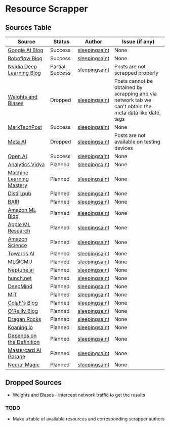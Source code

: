 # Resource Scrapper

## Sources Table

| Source | Status | Author | Issue (if any) |
| ------ | ------ | ------- | ----------- |
| [Google AI Blog](https://ai.googleblog.com/) | Success | [sleepingsaint](https://github.com/sleepingsaint) | None |
| [Roboflow Blog](https://blog.roboflow.com/latest/) | Success | [sleepingsaint](https://github.com/sleepingsaint) | None |
| [Nvidia Deep Learning Blog](https://blogs.nvidia.com/blog/category/deep-learning/) | Partial Success | [sleepingsaint](https://github.com/sleepingsaint) | Posts are not scrapped properly |
| [Weights and Biases](https://wandb.ai/fully-connected) | Dropped | [sleepingsaint](https://github.com/sleepingsaint) | Posts cannot be obtained by scrapping and via network tab we can't obtain the meta data like date, tags |
| [MarkTechPost](https://www.marktechpost.com/category/technology/) | Success | [sleepingsaint](https://github.com/sleepingsaint) | None |
| [Meta AI](https://ai.facebook.com/) | Dropped | [sleepingsaint](https://github.com/sleepingsaint) | Posts are not available on testing devices |
| [Open AI](https://openai.com/blog) | Success | [sleepingsaint](https://github.com/sleepingsaint) | None |
| [Analytics Vidya]() | Planned | [sleepingsaint](https://github.com/sleepingsaint) | None |
| [Machine Learning Mastery]() | Planned | [sleepingsaint](https://github.com/sleepingsaint) | None |
| [Distill.pub]() | Planned | [sleepingsaint](https://github.com/sleepingsaint) | None |
| [BAIR]() | Planned | [sleepingsaint](https://github.com/sleepingsaint) | None |
| [Amazon ML Blog]() | Planned | [sleepingsaint](https://github.com/sleepingsaint) | None |
| [Apple ML Research]() | Planned | [sleepingsaint](https://github.com/sleepingsaint) | None |
| [Amazon Science]() | Planned | [sleepingsaint](https://github.com/sleepingsaint) | None |
| [Towards AI]() | Planned | [sleepingsaint](https://github.com/sleepingsaint) | None |
| [ML@CMU]() | Planned | [sleepingsaint](https://github.com/sleepingsaint) | None |
| [Neptune.ai]() | Planned | [sleepingsaint](https://github.com/sleepingsaint) | None |
| [hunch.net]() | Planned | [sleepingsaint](https://github.com/sleepingsaint) | None |
| [DeepMind]() | Planned | [sleepingsaint](https://github.com/sleepingsaint) | None |
| [MiT]() | Planned | [sleepingsaint](https://github.com/sleepingsaint) | None |
| [Colah's Blog]() | Planned | [sleepingsaint](https://github.com/sleepingsaint) | None |
| [O'Reilly Blog]() | Planned | [sleepingsaint](https://github.com/sleepingsaint) | None |
| [Dragan Rocks]() | Planned | [sleepingsaint](https://github.com/sleepingsaint) | None |
| [Koaning.io]() | Planned | [sleepingsaint](https://github.com/sleepingsaint) | None |
| [Depends on the Definition]() | Planned | [sleepingsaint](https://github.com/sleepingsaint) | None |
| [Mastercard AI Garage]() | Planned | [sleepingsaint](https://github.com/sleepingsaint) | None |
| [Neural Magic]() | Planned | [sleepingsaint](https://github.com/sleepingsaint) | None |

## Dropped Sources

* Weights and Biases - intercept network traffic to get the results

### TODO

* Make a table of available resources and corresponding scrapper authors
